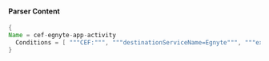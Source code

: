 #### Parser Content
```Java
{
Name = cef-egnyte-app-activity
  Conditions = [ """CEF:""", """destinationServiceName=Egnyte""", """ext_actionInfo=Added to group""" ]
}
```